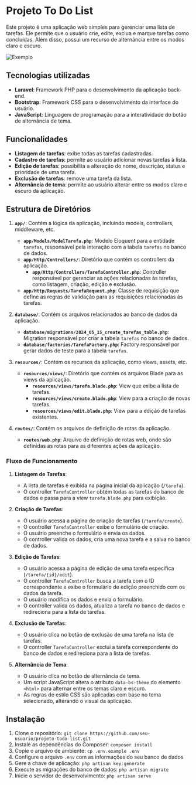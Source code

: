 # Projeto To Do List

Este projeto é uma aplicação web simples para gerenciar uma lista de tarefas. Ele permite que o usuário crie, edite, exclua e marque tarefas como concluídas. Além disso, possui um recurso de alternância entre os modos claro e escuro.

![Exemplo](https://raw.githubusercontent.com/seu-usuario/seu-repositorio/master/caminho/para/a/imagem/exemplo.png "Exemplo de imagem")


## Tecnologias utilizadas

- **Laravel**: Framework PHP para o desenvolvimento da aplicação back-end.
- **Bootstrap**: Framework CSS para o desenvolvimento da interface do usuário.
- **JavaScript**: Linguagem de programação para a interatividade do botão de alternância de tema.

## Funcionalidades

- **Listagem de tarefas**: exibe todas as tarefas cadastradas.
- **Cadastro de tarefas**: permite ao usuário adicionar novas tarefas à lista.
- **Edição de tarefas**: possibilita a alteração do nome, descrição, status e prioridade de uma tarefa.
- **Exclusão de tarefas**: remove uma tarefa da lista.
- **Alternância de tema**: permite ao usuário alterar entre os modos claro e escuro da aplicação.

## Estrutura de Diretórios

1. **`app/`**: Contém a lógica da aplicação, incluindo models, controllers, middleware, etc.
   - **`app/Models/ModelTarefa.php`**: Modelo Eloquent para a entidade `tarefas`, responsável pela interação com a tabela `tarefas` no banco de dados.
   - **`app/Http/Controllers/`**: Diretório que contém os controllers da aplicação.
     - **`app/Http/Controllers/TarefaController.php`**: Controller responsável por gerenciar as ações relacionadas às tarefas, como listagem, criação, edição e exclusão.
   - **`app/Http/Requests/TarefaRequest.php`**: Classe de requisição que define as regras de validação para as requisições relacionadas às tarefas.

2. **`database/`**: Contém os arquivos relacionados ao banco de dados da aplicação.
   - **`database/migrations/2024_05_15_create_tarefas_table.php`**: Migration responsável por criar a tabela `tarefas` no banco de dados.
   - **`database/factories/TarefaFactory.php`**: Factory responsável por gerar dados de teste para a tabela `tarefas`.

3. **`resources/`**: Contém os recursos da aplicação, como views, assets, etc.
   - **`resources/views/`**: Diretório que contém os arquivos Blade para as views da aplicação.
     - **`resources/views/tarefa.blade.php`**: View que exibe a lista de tarefas.
     - **`resources/views/create.blade.php`**: View para a criação de novas tarefas.
     - **`resources/views/edit.blade.php`**: View para a edição de tarefas existentes.

4. **`routes/`**: Contém os arquivos de definição de rotas da aplicação.
   - **`routes/web.php`**: Arquivo de definição de rotas web, onde são definidas as rotas para as diferentes ações da aplicação.

### Fluxo de Funcionamento

1. **Listagem de Tarefas**:
   - A lista de tarefas é exibida na página inicial da aplicação (`/tarefa`).
   - O controller `TarefaController` obtém todas as tarefas do banco de dados e passa para a view `tarefa.blade.php` para exibição.

2. **Criação de Tarefas**:
   - O usuário acessa a página de criação de tarefas (`/tarefa/create`).
   - O controller `TarefaController` exibe o formulário de criação.
   - O usuário preenche o formulário e envia os dados.
   - O controller valida os dados, cria uma nova tarefa e a salva no banco de dados.

3. **Edição de Tarefas**:
   - O usuário acessa a página de edição de uma tarefa específica (`/tarefa/{id}/edit`).
   - O controller `TarefaController` busca a tarefa com o ID correspondente e exibe o formulário de edição preenchido com os dados da tarefa.
   - O usuário modifica os dados e envia o formulário.
   - O controller valida os dados, atualiza a tarefa no banco de dados e redireciona para a lista de tarefas.

4. **Exclusão de Tarefas**:
   - O usuário clica no botão de exclusão de uma tarefa na lista de tarefas.
   - O controller `TarefaController` exclui a tarefa correspondente do banco de dados e redireciona para a lista de tarefas.

5. **Alternância de Tema**:
   - O usuário clica no botão de alternância de tema.
   - Um script JavaScript altera o atributo `data-bs-theme` do elemento `<html>` para alternar entre os temas claro e escuro.
   - As regras de estilo CSS são aplicadas com base no tema selecionado, alterando o visual da aplicação.

## Instalação

1. Clone o repositório: `git clone https://github.com/seu-usuario/projeto-todo-list.git`
2. Instale as dependências do Composer: `composer install`
3. Copie o arquivo de ambiente: `cp .env.example .env`
4. Configure o arquivo `.env` com as informações do seu banco de dados
5. Gere a chave de aplicação: `php artisan key:generate`
6. Execute as migrações do banco de dados: `php artisan migrate`
7. Inicie o servidor de desenvolvimento: `php artisan serve`